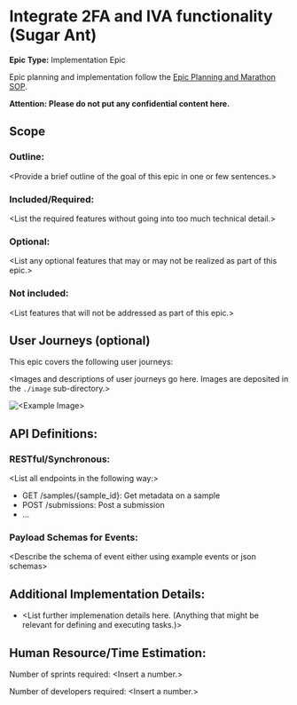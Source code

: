 # Integrate 2FA and IVA functionality (Sugar Ant)

**Epic Type:** Implementation Epic

Epic planning and implementation follow the
[Epic Planning and Marathon SOP](https://docs.ghga-dev.de/main/sops/sop001_epic_planning.html).

**Attention: Please do not put any confidential content here.**

## Scope

### Outline:

\<Provide a brief outline of the goal of this epic in one or few sentences.\>

### Included/Required:
\<List the required features without going into too much technical detail.\>

### Optional:
\<List any optional features that may or may not be realized as part of this epic.\>

### Not included:
\<List features that will not be addressed as part of this epic.\>

## User Journeys (optional)

This epic covers the following user journeys:

\<Images and descriptions of user journeys go here. Images are deposited in the `./image` sub-directory.\>


![\<Example Image\>](./images/data_upload.jpg)

## API Definitions:

### RESTful/Synchronous:

\<List all endpoints in the following way:\>

- GET /samples/{sample_id}: Get metadata on a sample
- POST /submissions: Post a submission
- ...

### Payload Schemas for Events:

\<Describe the schema of event either using example events or json schemas\>


## Additional Implementation Details:

- \<List further implemenation details here. (Anything that might be relevant for defining and executing tasks.)>


## Human Resource/Time Estimation:

Number of sprints required: \<Insert a number.\>

Number of developers required: \<Insert a number.\>
